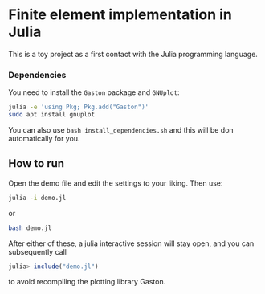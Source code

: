 # Finite element implementation in Julia
This is a toy project as a first contact with the Julia programming language.

### Dependencies
You need to install the `Gaston` package and `GNUplot`:
```bash
julia -e 'using Pkg; Pkg.add("Gaston")'
sudo apt install gnuplot
```
You can also use `bash install_dependencies.sh` and this will be don automatically for you.

## How to run
Open the demo file and edit the settings to your liking. Then use:
```bash
julia -i demo.jl
```
or
```bash
bash demo.jl
```
After either of these, a julia interactive session will stay open, and you can subsequently call
```julia
julia> include("demo.jl")
```
to avoid recompiling the plotting library Gaston.
